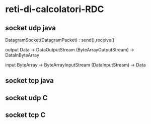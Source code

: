 # reti-di-calcolatori-RDC
## socket udp java

DatagramSocket(DatagramPacket) : send(),receive()

output Data -> DataOutputStream (ByteArrayOutputStream) -> DataInByteArray

input ByteArray -> ByteArrayInputStream (DataInputStream) -> Data

## socket tcp java

## socket udp C

## socket tcp C
